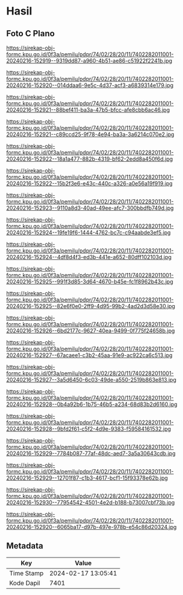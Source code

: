 # Hasil

## Foto C Plano

https://sirekap-obj-formc.kpu.go.id/0f3a/pemilu/pdpr/74/02/28/20/11/7402282011001-20240216-152919--9319dd87-a960-4b51-ae86-c51922f2241b.jpg

https://sirekap-obj-formc.kpu.go.id/0f3a/pemilu/pdpr/74/02/28/20/11/7402282011001-20240216-152920--014ddaa6-9e5c-4d37-acf3-a6839314e179.jpg

https://sirekap-obj-formc.kpu.go.id/0f3a/pemilu/pdpr/74/02/28/20/11/7402282011001-20240216-152921--88bef411-ba3a-47b5-bfcc-afe8cbb6ac46.jpg

https://sirekap-obj-formc.kpu.go.id/0f3a/pemilu/pdpr/74/02/28/20/11/7402282011001-20240216-152921--c89ccd25-9f78-4e94-ba3a-3a6214c070e2.jpg

https://sirekap-obj-formc.kpu.go.id/0f3a/pemilu/pdpr/74/02/28/20/11/7402282011001-20240216-152922--18a1a477-882b-4319-bf62-2edd8a450f6d.jpg

https://sirekap-obj-formc.kpu.go.id/0f3a/pemilu/pdpr/74/02/28/20/11/7402282011001-20240216-152922--15b2f3e6-e43c-440c-a326-a0e56a19f919.jpg

https://sirekap-obj-formc.kpu.go.id/0f3a/pemilu/pdpr/74/02/28/20/11/7402282011001-20240216-152923--9110a8d3-40ad-49ee-afc7-300bbdfb749d.jpg

https://sirekap-obj-formc.kpu.go.id/0f3a/pemilu/pdpr/74/02/28/20/11/7402282011001-20240216-152924--19fe19f6-1444-4762-bc7c-c94aabde3ef5.jpg

https://sirekap-obj-formc.kpu.go.id/0f3a/pemilu/pdpr/74/02/28/20/11/7402282011001-20240216-152924--4df8d4f3-ed3b-441e-a652-80dff102103d.jpg

https://sirekap-obj-formc.kpu.go.id/0f3a/pemilu/pdpr/74/02/28/20/11/7402282011001-20240216-152925--991f3d85-3d64-4670-b45e-fc1f8962b43c.jpg

https://sirekap-obj-formc.kpu.go.id/0f3a/pemilu/pdpr/74/02/28/20/11/7402282011001-20240216-152925--82e6f0e0-2ff9-4d95-99b2-4ad2d3d58e30.jpg

https://sirekap-obj-formc.kpu.go.id/0f3a/pemilu/pdpr/74/02/28/20/11/7402282011001-20240216-152926--6bd2177c-9627-40ea-9499-0f775f24658b.jpg

https://sirekap-obj-formc.kpu.go.id/0f3a/pemilu/pdpr/74/02/28/20/11/7402282011001-20240216-152927--67acaee1-c3b2-45aa-91e9-ac922ca6c513.jpg

https://sirekap-obj-formc.kpu.go.id/0f3a/pemilu/pdpr/74/02/28/20/11/7402282011001-20240216-152927--3a5d6450-6c03-49de-a550-2519b863e813.jpg

https://sirekap-obj-formc.kpu.go.id/0f3a/pemilu/pdpr/74/02/28/20/11/7402282011001-20240216-152928--0b4a92b6-1b75-46b5-a234-68d83b2d6160.jpg

https://sirekap-obj-formc.kpu.go.id/0f3a/pemilu/pdpr/74/02/28/20/11/7402282011001-20240216-152928--9bfd2f61-c5f2-4d9e-9383-f59584161532.jpg

https://sirekap-obj-formc.kpu.go.id/0f3a/pemilu/pdpr/74/02/28/20/11/7402282011001-20240216-152929--7784b087-77af-48dc-aed7-3a5a30643cdb.jpg

https://sirekap-obj-formc.kpu.go.id/0f3a/pemilu/pdpr/74/02/28/20/11/7402282011001-20240216-152929--12701f87-c1b3-4617-bcf1-15f93378e62b.jpg

https://sirekap-obj-formc.kpu.go.id/0f3a/pemilu/pdpr/74/02/28/20/11/7402282011001-20240216-152930--77954542-4501-4e2d-b188-b73007cbf73b.jpg

https://sirekap-obj-formc.kpu.go.id/0f3a/pemilu/pdpr/74/02/28/20/11/7402282011001-20240216-152920--6065ba17-d97b-497e-978b-e54c86d20324.jpg


## Metadata

| Key        | Value               |
| ---------- | ------------------- |
| Time Stamp | 2024-02-17 13:05:41 |
| Kode Dapil | 7401                |



